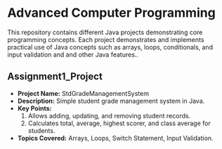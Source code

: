# Advanced Computer Programming

This repository contains different Java projects demonstrating core programming concepts. Each project demonstrates and implements practical use of Java concepts such as arrays, loops, conditionals, and input validation and and other Java features..

## Assignment1_Project
- **Project Name:** StdGradeManagementSystem
- **Description:** Simple student grade management system in Java.
- **Key Points:**
  1. Allows adding, updating, and removing student records.
  2. Calculates total, average, highest scorer, and class average for students.
- **Topics Covered:** Arrays, Loops, Switch Statement, Input Validation.
